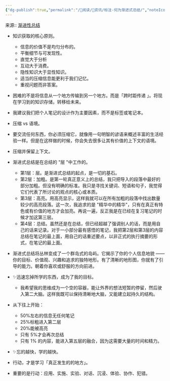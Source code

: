 ```yaml
---
{"dg-publish":true,"permalink":"/👀阅读/📰资讯/标注-何为渐进式总结/","noteIcon":"1","created":"2023-04-23T11:31:03.519+08:00","updated":""}
---
```


来源:: [渐进性总结](https://www.notion.so/3a8c5d77b5be42c58719d174bfbfa935)

- 知识获取的核心原则。
	- 信息的价值不是均匀分布的。
	- 平衡细节与可发现性。
	- 直觉大于分析
	- 互动大于消费。
	- 隐性知识大于显性知识。
	- 适当的压缩信息能更利于我们记忆。
	- 重视问题而非答案。

- 困难的不是将信息从一个地方传输到另一个地方。而是「跨时距传递 」。将现在学习到的知识存储，转移给未来。
- 我建议我们把个人笔记的设计作为主要因素，而不是标签或笔记本。
- 压缩 vs 语境。
- 要交流任何东西，你必须压缩它，就像用一句明智的谚语来概述丰富的生活经验一样。但是在这样做的时候，你会失去很多让其有价值的上下文的语境。
- 压缩并保留上下文。
- 渐进式总结是在总结的 "层 "中工作的。
	- 第1层：层。是渐进式总结的起点，是一切的基石。
	- 第2层：加粗。是第一轮真正意义上的总结，我只把导入的段落中最好的部分加粗。但没有明确的标准。我只是寻找关键词、短语和句子，我觉得它们代表了所讨论的观点的核心或本质。
	- 第3层：高亮。用高亮显示，这样我就可以在所有加粗的段落中找出数量较少的高亮段落。这一次，我追求的是 "精华中的精华"，只有在真正有特色或有价值的地方才会加亮。再说一遍，反正我是在已经在复习笔记的时候才加这第三层。
	- 第4层：总结。虽然还是在总结，但已经超越了强调别人的话，而是用自己的话来记录。对于一小部分最有感悟的笔记，我把第2层和第3层的内容总结在笔记的最上面，用自己的话重述要点，以非正式的执行摘要的形式，在笔记的最上面。
- 渐进式总结将丛林变成了一个群岛式的岛屿。它揭示了你的个人信息地貌 —— 你的目标、价值观、兴趣和追求的独特地形。有了清晰的地形图，你就有了引导的能力。朝着你喜欢或舒服的方向前进。
- ✨迅速忘掉所学的东西，成为了我的目标。
	- 我希望我的思维成为一个空的容器，能让外界的想法短暂的停留，然后驶入第二大脑。这样我既可以保持清晰地大脑，又能建立起持久的结构。
- 从下往上开始：
	- 50%左右的信息无任何笔记
	- 25%标粗进入第二层
	- 20%能被高亮
	- 只有 5%才会再次总结
	- 只有 1% 的内容，能进入第五层的融合，因为这需要大量的时间和精力。
- ✨忘的越快，学的越快。
- 行动，才是学习「真正发生的的地方」。
- 重要的是行动：应用、实施、实验、对话、沉浸、体验、协作、犯错。